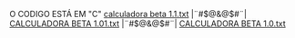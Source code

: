 O CODIGO ESTÁ EM "C"
[calculadora beta 1.1.txt](https://github.com/Gustavo-G-Rocha/calculadora-beta-1.0/files/10717481/calculadora.beta.1.1.txt)
|¨#$@&@$#¨|
[CALCULADORA BETA 1.01.txt](https://github.com/Gustavo-G-Rocha/calculadora-beta-1.0/files/10702552/CALCULADORA.BETA.1.01.txt)
|¨#$@&@$#¨|
[CALCULADORA BETA 1.0.txt](https://github.com/Gustavo-G-Rocha/calculadora-beta-1.0/files/10691301/calculadora.beta.1.0.txt)

